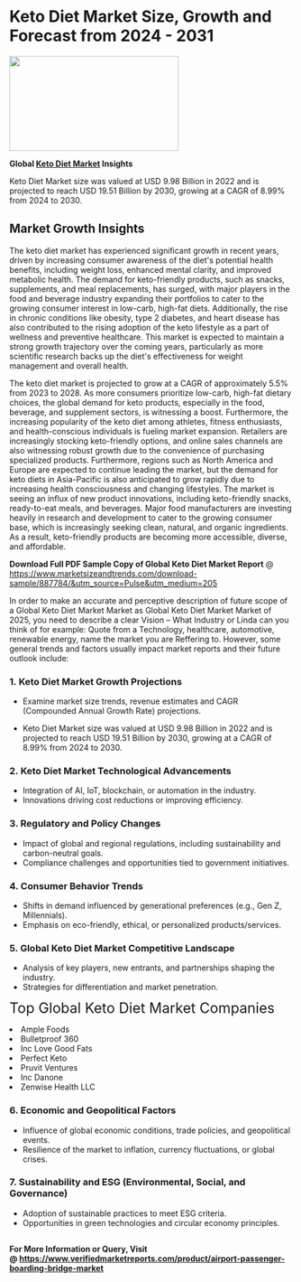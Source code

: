 <H1>Keto Diet Market Size, Growth and Forecast from 2024 - 2031</H1><img class="aligncenter size-medium wp-image-584254" src="https://thirdeyenews.in/wp-content/uploads/2024/09/Global-Market-Research-300x168.jpeg" alt="" width="300" height="168" /><p><strong>Global&nbsp;<a href="https://www.marketsizeandtrends.com/download-sample/887784/&amp;utm_source=Pulse&amp;utm_medium=205">Keto Diet Market</a> Insights</strong></p><p>Keto Diet Market size was valued at USD 9.98 Billion in 2022 and is projected to reach USD 19.51 Billion by 2030, growing at a CAGR of 8.99% from 2024 to 2030.</p><p><h2>Market Growth Insights</h2> <p>The keto diet market has experienced significant growth in recent years, driven by increasing consumer awareness of the diet's potential health benefits, including weight loss, enhanced mental clarity, and improved metabolic health. The demand for keto-friendly products, such as snacks, supplements, and meal replacements, has surged, with major players in the food and beverage industry expanding their portfolios to cater to the growing consumer interest in low-carb, high-fat diets. Additionally, the rise in chronic conditions like obesity, type 2 diabetes, and heart disease has also contributed to the rising adoption of the keto lifestyle as a part of wellness and preventive healthcare. This market is expected to maintain a strong growth trajectory over the coming years, particularly as more scientific research backs up the diet's effectiveness for weight management and overall health. </p> <p>The keto diet market is projected to grow at a CAGR of approximately 5.5% from 2023 to 2028. As more consumers prioritize low-carb, high-fat dietary choices, the global demand for keto products, especially in the food, beverage, and supplement sectors, is witnessing a boost. Furthermore, the increasing popularity of the keto diet among athletes, fitness enthusiasts, and health-conscious individuals is fueling market expansion. Retailers are increasingly stocking keto-friendly options, and online sales channels are also witnessing robust growth due to the convenience of purchasing specialized products. Furthermore, regions such as North America and Europe are expected to continue leading the market, but the demand for keto diets in Asia-Pacific is also anticipated to grow rapidly due to increasing health consciousness and changing lifestyles. The market is seeing an influx of new product innovations, including keto-friendly snacks, ready-to-eat meals, and beverages. Major food manufacturers are investing heavily in research and development to cater to the growing consumer base, which is increasingly seeking clean, natural, and organic ingredients. As a result, keto-friendly products are becoming more accessible, diverse, and affordable. </p><p><span class=""><strong>Download Full PDF Sample Copy of Global Keto Diet Market Report</strong> @ <a href="https://www.marketsizeandtrends.com/download-sample/887784/&amp;utm_source=Pulse&amp;utm_medium=205" target="_blank">https://www.marketsizeandtrends.com/download-sample/887784/&amp;utm_source=Pulse&amp;utm_medium=205</a></span></p><p>In order to make an accurate and perceptive description of future scope of a Global&nbsp;Keto Diet Market Market as Global&nbsp;Keto Diet Market Market of 2025, you need to describe a clear Vision &ndash; What Industry or Linda can you think of for example: Quote from a Technology, healthcare, automotive, renewable energy, name the market you are Reffering to. However, some general trends and factors usually impact market reports and their future outlook include:</p><h3>1.&nbsp;<strong>Keto Diet Market Growth Projections</strong></h3><ul><li>Examine market size trends, revenue estimates and CAGR (Compounded Annual Growth Rate) projections.</li><li><p>Keto Diet Market size was valued at USD 9.98 Billion in 2022 and is projected to reach USD 19.51 Billion by 2030, growing at a CAGR of 8.99% from 2024 to 2030.</p></li></ul><h3>2.&nbsp;<strong>Keto Diet Market Technological Advancements</strong></h3><ul><li>Integration of AI, IoT, blockchain, or automation in the industry.</li><li>Innovations driving cost reductions or improving efficiency.</li></ul><h3>3.&nbsp;<strong>Regulatory and Policy Changes</strong></h3><ul><li>Impact of global and regional regulations, including sustainability and carbon-neutral goals.</li><li>Compliance challenges and opportunities tied to government initiatives.</li></ul><h3>4.&nbsp;<strong>Consumer Behavior Trends</strong></h3><ul><li>Shifts in demand influenced by generational preferences (e.g., Gen Z, Millennials).</li><li>Emphasis on eco-friendly, ethical, or personalized products/services.</li></ul><h3>5.&nbsp;<strong>Global Keto Diet Market Competitive Landscape</strong></h3><ul><li>Analysis of key players, new entrants, and partnerships shaping the industry.</li><li>Strategies for differentiation and market penetration.</li></ul><p data-pm-slice="1 1 []"><span style="color: inherit; font-family: inherit; font-size: 25px;">Top Global Keto Diet Market Companies</span></p><div class="" data-test-id=""><p><li>Ample Foods</li><li> Bulletproof 360</li><li> Inc Love Good Fats</li><li> Perfect Keto</li><li> Pruvit Ventures</li><li> Inc Danone</li><li> Zenwise Health LLC</li></p></div><h3>6.&nbsp;<strong>Economic and Geopolitical Factors</strong></h3><ul><li>Influence of global economic conditions, trade policies, and geopolitical events.</li><li>Resilience of the market to inflation, currency fluctuations, or global crises.</li></ul><h3>7.&nbsp;<strong>Sustainability and ESG (Environmental, Social, and Governance)</strong></h3><ul><li>Adoption of sustainable practices to meet ESG criteria.</li><li>Opportunities in green technologies and circular economy principles.</li></ul><h2><strong style="font-size: 14px;">For More Information or Query, Visit @&nbsp;</strong><a style="background-color: #ffffff; font-size: 14px;" href="https://www.marketsizeandtrends.com/report/keto-diet-market-/" target="_blank">https://www.verifiedmarketreports.com/product/airport-passenger-boarding-bridge-market</a></h2>
